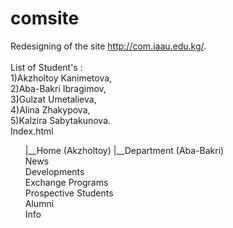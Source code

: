 # comsite
Redesigning of the site http://com.iaau.edu.kg/. <br><br>
List of Student's : <br>
1)Akzholtoy Kanimetova,<br>
2)Aba-Bakri Ibragimov,<br>
3)Gulzat Umetalieva,<br>
4)Alina Zhakypova,<br>
5)Kalzira Sabytakunova.<br>
Index.html<br>
<ul>|__Home (Akzholtoy)
        |__Department (Aba-Bakri)<br>
                News<br>
                Developments<br>
                Exchange Programs<br>
                Prospective Students<br>
                Alumni<br>
                Info<br>

